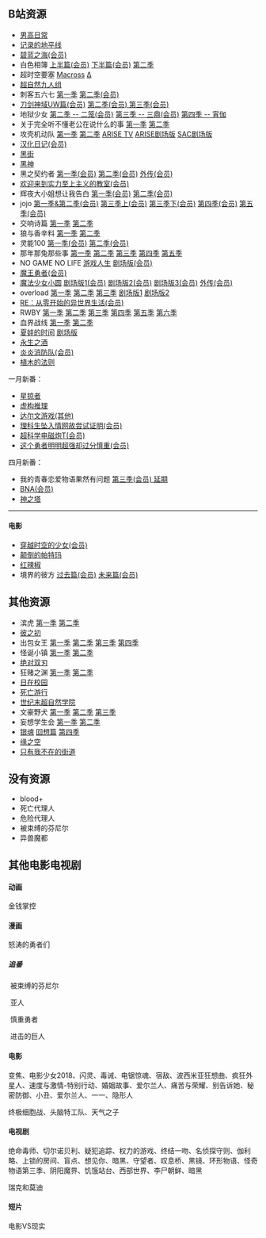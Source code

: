 <head>
	<script type="text/javascript">
	(function() {
		var link = document.createElement('link');
		link.type = 'image/x-icon';
		link.rel = 'shortcut icon';
		link.href = '../h.ico';
		document.getElementsByTagName('head')[0].appendChild(link);
	}());
	</script>
</head>


## B站资源

- <a href="https://www.bilibili.com/bangumi/media/md2680/">男高日常</a>  
- <a href="https://www.bilibili.com/bangumi/play/ss289/">记录的地平线</a>  
- <a href="https://www.bilibili.com/bangumi/media/md102312/">碧蓝之海(会员)</a>  
- 白色相簿  <a href="https://www.bilibili.com/bangumi/media/md1078">上半篇(会员)</a>  <a href="https://www.bilibili.com/bangumi/media/md28220987">下半篇(会员)</a>  <a href="https://www.bilibili.com/bangumi/media/md3516/">第二季</a>  
- 超时空要塞  <a href="https://www.bilibili.com/bangumi/media/md1187/">Macross</a>  <a href="https://www.bilibili.com/bangumi/media/md3530/">Δ</a>  
- <a href="https://www.bilibili.com/bangumi/media/md5526">超自然九人组</a>  
- 刺客五六七  <a href="https://www.bilibili.com/bangumi/media/md6360/">第一季</a>  <a href="https://www.bilibili.com/bangumi/media/md28222513/">第二季(会员)</a>  
- <a href="https://www.bilibili.com/bangumi/media/md130412/">刀剑神域UW篇(会员)</a> <a href="https://www.bilibili.com/bangumi/media/md28222723">第二季(会员) </a> <a href="https://www.bilibili.com/bangumi/media/md28228119">第三季(会员) </a> 
- 地狱少女  <a href="https://www.bilibili.com/bangumi/media/md28220983">第二季 -- 二笼(会员)</a>  <a href="https://www.bilibili.com/bangumi/media/md28220469">第三季 -- 三鼎(会员)</a>  <a href="https://www.bilibili.com/bangumi/media/md6341/">第四季 -- 宵伽</a>  
- 关于完全听不懂老公在说什么的事  <a href="https://www.bilibili.com/bangumi/media/md1530/">第一季</a>  <a href="https://www.bilibili.com/bangumi/media/md1655">第二季</a>  
- 攻壳机动队  <a href="https://www.bilibili.com/bangumi/media/md1564">第一季</a>  <a href="https://www.bilibili.com/bangumi/media/md1565">第二季</a>  <a href="https://www.bilibili.com/bangumi/media/md1568">ARISE TV</a>  <a href="https://www.bilibili.com/bangumi/media/md5180">ARISE剧场版</a>  <a href="https://www.bilibili.com/bangumi/media/md1566">SAC剧场版</a>  
- <a href="https://www.bilibili.com/bangumi/media/md4314622">汉化日记(会员)</a>  
- <a href="https://www.bilibili.com/bangumi/media/md2601">黑街</a>  
- <a href="https://www.bilibili.com/bangumi/media/md1102/">黑神</a>  
- 黑之契约者  <a href="https://www.bilibili.com/bangumi/media/md1064/">第一季(会员)</a>  <a href="https://www.bilibili.com/bangumi/media/md1065">第二季(会员)</a>  <a href="https://www.bilibili.com/bangumi/media/md1066/">外传(会员)</a>  
- <a href="https://www.bilibili.com/bangumi/media/md6339/">欢迎来到实力至上主义的教室(会员)</a>  
- 辉夜大小姐想让我告白 <a href="https://www.bilibili.com/bangumi/media/md5267730/">第一季(会员)</a>  <a href="https://www.bilibili.com/bangumi/media/md28228367">第二季(会员)</a>  
- jojo  <a href="https://www.bilibili.com/bangumi/media/md28223479">第一季&第二季(会员)</a>  <a href="https://www.bilibili.com/bangumi/media/md28223481">第三季上(会员)</a>  <a href="https://www.bilibili.com/bangumi/media/md28223483">第三季下(会员)</a>  <a href="https://www.bilibili.com/bangumi/media/md140552">第四季(会员)</a>  <a href="https://www.bilibili.com/bangumi/media/md135652">第五季(会员)</a>  
- 交响诗篇  <a href="https://www.bilibili.com/bangumi/media/md790/">第一季</a>  <a href="https://www.bilibili.com/bangumi/media/md791">第二季</a>  
- 狼与香辛料  <a href="https://www.bilibili.com/bangumi/media/md1071/">第一季</a>  <a href="https://www.bilibili.com/bangumi/media/md1072">第二季</a>  
- 灵能100  <a href="https://www.bilibili.com/bangumi/media/md5058/">第一季(会员)</a>  <a href="https://www.bilibili.com/bangumi/media/md4762734">第二季(会员)</a>  
- 那年那兔那些事  <a href="https://www.bilibili.com/bangumi/media/md1689/">第一季</a>  <a href="https://www.bilibili.com/bangumi/media/md2967">第二季</a>  <a href="https://www.bilibili.com/bangumi/media/md5559">第三季</a>  <a href="https://www.bilibili.com/bangumi/media/md6018">第四季</a>  <a href="https://www.bilibili.com/bangumi/media/md28222617">第五季</a>  
- NO GAME NO LIFE  <a href="https://www.bilibili.com/bangumi/media/md184">游戏人生</a>  <a href="https://www.bilibili.com/bangumi/media/md28222224">剧场版(会员)</a>  
- <a href="https://www.bilibili.com/bangumi/media/md444/">魔王勇者(会员)</a>  
- <a href="https://www.bilibili.com/bangumi/media/md2539/">魔法少女小圆</a>  <a href="https://www.bilibili.com/bangumi/media/md28220103">剧场版1(会员)</a>  <a href="https://www.bilibili.com/bangumi/media/md28220104">剧场版2(会员)</a>  <a href="https://www.bilibili.com/bangumi/media/md28220105">剧场版3(会员)</a>  <a href="https://www.bilibili.com/bangumi/media/md28223817">外传(会员)</a>  
- overload  <a href="https://www.bilibili.com/bangumi/media/md2576">第一季</a>  <a href="https://www.bilibili.com/bangumi/media/md8792">第二季</a>  <a href="https://www.bilibili.com/bangumi/media/md102252">第三季</a>  <a href="https://www.bilibili.com/bangumi/media/md91972">剧场版1</a>  <a href="https://www.bilibili.com/bangumi/media/md113152">剧场版2</a>  
- <a href="https://www.bilibili.com/bangumi/media/md3461/">RE：从零开始的异世界生活(会员)</a>  
- RWBY  <a href="https://www.bilibili.com/bangumi/media/md333/">第一季</a>  <a href="https://www.bilibili.com/bangumi/media/md334">第二季</a>  <a href="https://www.bilibili.com/bangumi/media/md2894">第三季</a>  <a href="https://www.bilibili.com/bangumi/media/md5636">第四季</a>  <a href="https://www.bilibili.com/bangumi/media/md7552">第五季</a>  <a href="https://www.bilibili.com/bangumi/media/md2430940">第六季</a>  
- 血界战线  <a href="https://www.bilibili.com/bangumi/media/md1553/">第一季</a>  <a href="https://www.bilibili.com/bangumi/media/md6439/">第二季</a>  
- <a href="https://www.bilibili.com/bangumi/media/md3339/">夏娃的时间</a>  <a href="https://www.bilibili.com/bangumi/media/md2004">剧场版</a>  
- <a href="https://www.bilibili.com/bangumi/media/md1359/">永生之酒</a>  
- <a href="https://www.bilibili.com/bangumi/media/md28221335/">炎炎消防队(会员)</a>  
- <a href="https://www.bilibili.com/bangumi/media/md2659/">植木的法则</a>  

一月新番：

- <a href="https://www.bilibili.com/bangumi/media/md28224117/">星掠者</a>  
- <a href="https://www.bilibili.com/bangumi/media/md28224145/">虚构推理</a>  
- <a href="http://www.yhdm.tv/show/4760.html">达尔文游戏(其他)</a>  
- <a href="https://www.bilibili.com/bangumi/media/md28223860/">理科生坠入情网故尝试证明(会员)</a>  
- <a href="https://www.bilibili.com/bangumi/media/md28224095/">超科学电磁炮T(会员)</a>  
- <a href="https://www.bilibili.com/bangumi/media/md28222736/">这个勇者明明超强却过分慎重(会员)</a>  



四月新番：

- 我的青春恋爱物语果然有问题 <a href="https://www.bilibili.com/bangumi/media/md28228386/">第三季(会员) 延期</a> 
- <a href="https://www.bilibili.com/bangumi/media/md28228266/">BNA(会员)</a>  
- <a href="https://www.bilibili.com/bangumi/media/md28228355/">神之塔</a>  

------

#### 电影

- <a href="https://www.bilibili.com/bangumi/media/md2687/">穿越时空的少女(会员)</a>  
- <a href="https://www.bilibili.com/bangumi/media/md3668/">颠倒的帕特玛</a>  
- <a href="https://www.bilibili.com/video/av4887477">红辣椒</a>  
- 境界的彼方  <a href="https://www.bilibili.com/bangumi/media/md3366">过去篇(会员)</a>  <a href="https://www.bilibili.com/bangumi/media/md2844/">未来篇(会员)</a>  



## 其他资源

- 滨虎  <a href="http://www.yhdm.tv/show/1327.html">第一季</a>  <a href="http://www.yhdm.tv/show/1328.html">第二季</a>  
- <a href="http://www.yhdm.tv/show/4112.html">彼之初</a>  
- 出包女王  <a href="http://www.yhdm.tv/show/3722.html">第一季</a>  <a href="http://www.yhdm.tv/show/3720.html">第二季</a>  <a href="http://www.yhdm.tv/show/3719.html">第三季</a>  <a href="http://www.yhdm.tv/show/3721.html">第四季</a>  
- 怪诞小镇  <a href="http://www.yhdm.tv/show/4582.html">第一季</a>  <a href="http://www.yhdm.tv/show/4583.html">第二季</a>  
- <a href="http://www.yhdm.tv/show/1152.html">绝对双刃</a>  
- 狂赌之渊  <a href="http://www.yhdm.tv/show/3890.html">第一季</a>  <a href="http://www.yhdm.tv/show/4370.html">第二季</a>  
- <a href="http://www.yhdm.tv/show/3728.html">日在校园</a>  
- <a href="http://www.yhdm.tv/show/1201.html">死亡游行</a>  
- <a href="http://www.yhdm.tv/show/79.html">世纪末超自然学院</a>  
- 文豪野犬  <a href="http://www.yhdm.tv/show/2457.html">第一季</a>  <a href="http://www.yhdm.tv/show/3320.html">第二季</a>  <a href="http://www.yhdm.tv/show/4527.html">第三季</a>  
- 妄想学生会  <a href="http://www.yhdm.tv/show/524.html">第一季</a>  <a href="http://www.yhdm.tv/show/1621.html">第二季</a>  
- <a href="http://www.yhdm.tv/show/1223.html">银魂</a>  <a href="http://www.yhdm.tv/show/3868.html">回想篇</a>  <a href="http://www.yhdm.tv/show/1237.html">第四季</a>  
- <a href="http://www.yhdm.tv/show/3746.html">缘之空</a>  
- <a href="http://www.yhdm.tv/show/2499.html">只有我不在的街道</a>  



## 没有资源

- blood+
- 死亡代理人
- 危险代理人
- 被束缚的芬尼尔
- 异兽魔都



## 其他电影电视剧

#### 动画

金钱掌控

#### 漫画

怒涛的勇者们

##### 	追番

​		被束缚的芬尼尔

​		亚人

​		慎重勇者

​		进击的巨人

#### 电影

变焦、电影少女2018、闪灵、毒诫、电锯惊魂、宿敌、波西米亚狂想曲、疯狂外星人、速度与激情-特别行动、婚姻故事、爱尔兰人、痛苦与荣耀、别告诉她、秘密防御、小丑、爱尔兰人、一一、隐形人

终极细胞战、头脑特工队、天气之子

#### 电视剧

绝命毒师、切尔诺贝利、疑犯追踪、权力的游戏、终结一吻、名侦探守则、伽利略、上锁的房间、盲点、想见你、暗黑、守望者、叹息桥、黑镜、环形物语、怪奇物语第三季、阴阳魔界、饥饿站台、西部世界、李尸朝鲜、暗黑

瑞克和莫迪

#### 短片

电影VS现实



